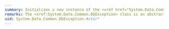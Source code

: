 ```yaml
---
summary: Initializes a new instance of the <xref href="System.Data.Common.DbException"></xref> class.
remarks: The <xref:System.Data.Common.DbException> class is an abstract class used as the base class for provider-specific exception class implementations.
uid: System.Data.Common.DbException.#ctor*
---
```

